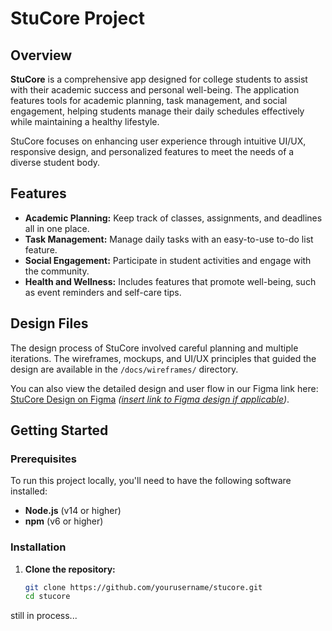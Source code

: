 # StuCore Project

## Overview
**StuCore** is a comprehensive app designed for college students to assist with their academic success and personal well-being. The application features tools for academic planning, task management, and social engagement, helping students manage their daily schedules effectively while maintaining a healthy lifestyle.

StuCore focuses on enhancing user experience through intuitive UI/UX, responsive design, and personalized features to meet the needs of a diverse student body.

## Features
- **Academic Planning:** Keep track of classes, assignments, and deadlines all in one place.
- **Task Management:** Manage daily tasks with an easy-to-use to-do list feature.
- **Social Engagement:** Participate in student activities and engage with the community.
- **Health and Wellness:** Includes features that promote well-being, such as event reminders and self-care tips.

## Design Files
The design process of StuCore involved careful planning and multiple iterations. The wireframes, mockups, and UI/UX principles that guided the design are available in the `/docs/wireframes/` directory.

You can also view the detailed design and user flow in our Figma link here: [StuCore Design on Figma](#) *([insert link to Figma design if applicable](https://www.figma.com/file/dBtvV6OCVrjyF6w1wDnef1/StuCore-App))*.

## Getting Started

### Prerequisites
To run this project locally, you'll need to have the following software installed:
- **Node.js** (v14 or higher)
- **npm** (v6 or higher)

### Installation

1. **Clone the repository:**
   ```bash
   git clone https://github.com/yourusername/stucore.git
   cd stucore

still in process... 
